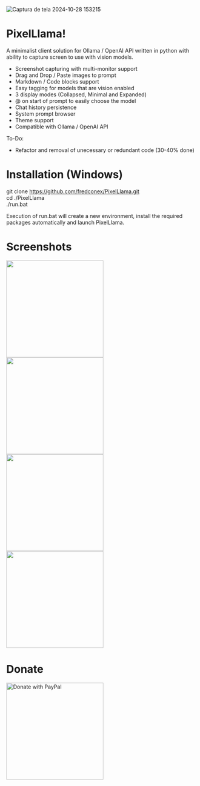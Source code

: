 ![Captura de tela 2024-10-28 153215](https://github.com/user-attachments/assets/f65f7c1d-95ad-4f6c-a003-753c613515d7)

# PixelLlama!  

A minimalist client solution for Ollama / OpenAI API written in python with ability to capture screen to use with vision models.
- Screenshot capturing with multi-monitor support
- Drag and Drop / Paste images to prompt
- Markdown / Code blocks support
- Easy tagging for models that are vision enabled
- 3 display modes (Collapsed, Minimal and Expanded)
- @ on start of prompt to easily choose the model
- Chat history persistence
- System prompt browser
- Theme support
- Compatible with Ollama / OpenAI API

To-Do:
- Refactor and removal of unecessary or redundant code (30-40% done)

# Installation (Windows)
git clone https://github.com/fredconex/PixelLlama.git  
cd ./PixelLlama  
./run.bat  

Execution of run.bat will create a new environment, install the required packages automatically and launch PixelLlama.

# Screenshots
<img width=256px src="https://github.com/user-attachments/assets/ed94da05-c29f-4dd6-b2e7-f141d9eece7d"/>
<img width=256px src="https://github.com/user-attachments/assets/f11eb11b-6f75-4598-9925-82b95a6450eb"/>
<img width=256px src="https://github.com/user-attachments/assets/d0c1845a-f811-4726-873a-151426b5ab8c"/>
<img width=256px src="https://github.com/user-attachments/assets/613427c7-c10e-4af0-bbbd-75fdc01672a2"/>

# Donate
<a href="https://www.paypal.com/donate/?hosted_button_id=24CJHH95X3AQS"><img width=256px src="https://raw.githubusercontent.com/stefan-niedermann/paypal-donate-button/master/paypal-donate-button.png" alt="Donate with PayPal" /></a>
